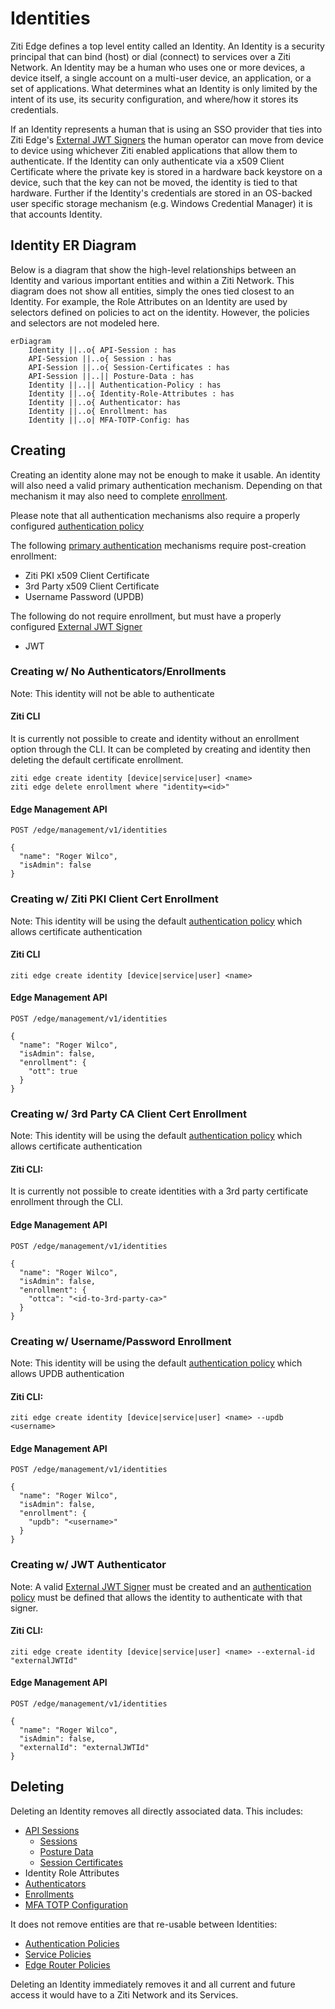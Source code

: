# Identities

Ziti Edge defines a top level entity called an Identity. An Identity is a security principal that can bind (host) or
dial (connect) to services over a Ziti Network. An Identity may be a human who uses one or more devices, a device
itself, a single account on a multi-user device, an application, or a set of applications. What determines what an
Identity is only limited by the intent of its use, its security configuration, and where/how it stores its credentials.

If an Identity represents a human that is using an SSO provider that ties into Ziti Edge's
[External JWT Signers](./50-external-jwt-signers.md) the human operator can move from device to device using whichever Ziti
enabled applications that allow them to authenticate. If the Identity can only authenticate via a x509 Client
Certificate where the private key is stored in a hardware back keystore on a device, such that the key can not be moved,
the identity is tied to that hardware. Further if the Identity's credentials are stored in an OS-backed user specific
storage mechanism (e.g. Windows Credential Manager) it is that accounts Identity.


## Identity ER Diagram

Below is a diagram that show the high-level relationships between an Identity and various important entities and within
a Ziti Network. This diagram does not show all entities, simply the ones tied closest to an Identity. For example,
the Role Attributes on an Identity are used by selectors defined on policies to act on the identity. However, the 
policies and selectors are not modeled here.

```
erDiagram
    Identity ||..o{ API-Session : has
    API-Session ||..o{ Session : has
    API-Session ||..o{ Session-Certificates : has
    API-Session ||..|| Posture-Data : has
    Identity ||..|| Authentication-Policy : has
    Identity ||..o{ Identity-Role-Attributes : has
    Identity ||..o{ Authenticator: has
    Identity ||..o{ Enrollment: has
    Identity ||..o| MFA-TOTP-Config: has
```

## Creating

Creating an identity alone may not be enough to make it usable. An identity will also need a valid primary
authentication mechanism. Depending on that mechanism it may also need to complete [enrollment](/learn/core-concepts/security/enrollment.md#clients).

Please note that all authentication mechanisms also require a properly configured [authentication policy](./auth)

The following [primary authentication](./auth#primary-authentication) mechanisms require post-creation enrollment:

- Ziti PKI x509 Client Certificate
- 3rd Party x509 Client Certificate
- Username Password (UPDB)

The following do not require enrollment, but must have a properly configured [External JWT Signer](./external-jwt-signers)

- JWT

### Creating w/ No Authenticators/Enrollments

Note: This identity will not be able to authenticate

#### Ziti CLI

It is currently not possible to create and identity without an enrollment option through the CLI. It can be completed
by creating and identity then deleting the default certificate enrollment.

```
ziti edge create identity [device|service|user] <name>
ziti edge delete enrollment where "identity=<id>"
```

#### Edge Management API

`POST /edge/management/v1/identities`

```
{
  "name": "Roger Wilco",
  "isAdmin": false
}
```

### Creating w/ Ziti PKI Client Cert Enrollment

Note: This identity will be using the default [authentication policy](./auth) which allows certificate authentication

#### Ziti CLI

`ziti edge create identity [device|service|user] <name> `

#### Edge Management API

`POST /edge/management/v1/identities`
```
{
  "name": "Roger Wilco",
  "isAdmin": false,
  "enrollment": {
    "ott": true
  }
}
```

### Creating w/ 3rd Party CA Client Cert Enrollment
Note: This identity will be using the default [authentication policy](./auth) which allows certificate authentication

#### Ziti CLI:

It is currently not possible to create identities with a 3rd party certificate enrollment through the CLI.

#### Edge Management API

`POST /edge/management/v1/identities`
```
{
  "name": "Roger Wilco",
  "isAdmin": false,
  "enrollment": {
    "ottca": "<id-to-3rd-party-ca>"
  }
}
```

### Creating w/ Username/Password Enrollment
Note: This identity will be using the default [authentication policy](./auth) which allows UPDB authentication

#### Ziti CLI:

`ziti edge create identity [device|service|user] <name> --updb <username>`

#### Edge Management API

`POST /edge/management/v1/identities`
```
{
  "name": "Roger Wilco",
  "isAdmin": false,
  "enrollment": {
    "updb": "<username>"
  }
}
```

### Creating w/ JWT Authenticator
Note: A valid [External JWT Signer](./external-jwt-signers) must be created and an [authentication policy](./auth)
must be defined that allows the identity to authenticate with that signer.

#### Ziti CLI:

`ziti edge create identity [device|service|user] <name> --external-id "externalJWTId"`

#### Edge Management API

`POST /edge/management/v1/identities`
```
{
  "name": "Roger Wilco",
  "isAdmin": false,
  "externalId": "externalJWTId"
}
```

## Deleting

Deleting an Identity removes all directly associated data. This includes:

- [API Sessions](/learn/core-concepts/security/sessions.md#api-session)
  - [Sessions](../sessions#session)
  - [Posture Data](/learn/core-concepts/security/authorization/posture-checks.md#posture-data)
  - [Session Certificates](./20-api-session-certificates.md)
- Identity Role Attributes
- [Authenticators](./auth.md#authenticators)
- [Enrollments](/learn/core-concepts/security/enrollment.md)
- [MFA TOTP Configuration](./70-totp.md)

It does not remove entities are that re-usable between Identities:

- [Authentication Policies](./30-authentication-policies.md)
- [Service Policies](/learn/core-concepts/security/authorization/policies/overview.mdx)
- [Edge Router Policies](/learn/core-concepts/security/authorization/policies/overview.mdx)

Deleting an Identity immediately removes it and all current and future access it would have to a Ziti Network and its
Services.